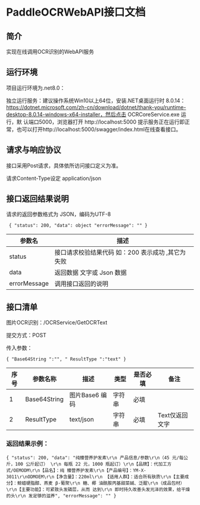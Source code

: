 # PaddleOCRWebAPI接口文档
## 简介
实现在线调用OCR识别的WebAPI服务

## 运行环境
项目运行环境为.net8.0：

独立运行服务：建议操作系统Win10以上64位，安装.NET桌面运行时 8.0.14：
https://dotnet.microsoft.com/zh-cn/download/dotnet/thank-you/runtime-desktop-8.0.14-windows-x64-installer，然后点击 OCRCoreService.exe 运行，默
认端口5000，浏览器打开 http://localhost:5000 提示服务正在运行即正常，也可以打开http://localhost:5000/swagger/index.html在线查看接口。

## 请求与响应协议
接口采用Post请求，具体依所访问接口定义为准。

请求Content-Type设定 application/json 

## 接口返回结果说明
请求的返回参数格式为 JSON，编码为UTF-8 

`
{
 "status": 200,
 "data": object
 "errorMessage": ""
}`

| 参数名      | 描述   | 
| ----------  | ------ |
| status      | 接口请求校验结果代码  如：200 表示成功 ,其它为失败| 
| data        | 返回数据 文字或 Json 数据| 
| errorMessage|  调用接口返回的说明| 

## 接口清单
图片OCR识别：/OCRService/GetOCRText 

提交方式：POST

传入参数：

`
{
 "Base64String ":"",
 " ResultType ":"text"
} `

| 序号|  参数名称   | 描述  | 类型   |  是否必填 |  备注  | 
| --- | ----------  |-------| ------ |-----------| ------ |
| 1   | Base64String|  图片Base6 编码|  字符串|  必填|
| 2   | ResultType | text/json|  字符串 | 必填 | Text仅返回文字| 

### 返回结果示例：

`
{
 "status": 200,
 "data": "纯臻营养护发素\r\n 产品信息/参数\r\n（45 元/每公斤，100 公斤起订）
\r\n 每瓶 22 元，1000 瓶起订）\r\n【品牌】：代加工方式/OEMODM\r\n【品名】：纯
臻营养护发素\r\n【产品编号】：YM-X-3011\r\nODMOEM\r\n【净含量】：220ml\r\n
【适用人群】：适合所有肤质\r\n【主要成分】：鲸蜡硬脂醇、燕麦 β-葡聚\r\n 糖、椰
油酰胺丙基甜菜碱、泛醌\r\n（成品包材）\r\n【主要功能】：可紧致头发磷层，从而
达到\r\n 即时持久改善头发光泽的效果，给干燥的头\r\n 发足够的滋养",
 "errorMessage": ""
}
`
